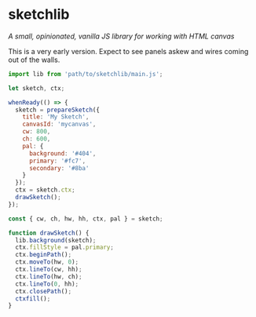 # sketchlib

_A small, opinionated, vanilla JS library for working with HTML canvas_

This is a very early version. Expect to see panels askew and wires coming out of the walls.

```javascript
import lib from 'path/to/sketchlib/main.js';

let sketch, ctx;

whenReady(() => {
  sketch = prepareSketch({
    title: 'My Sketch',
    canvasId: 'mycanvas',
    cw: 800,
    ch: 600,
    pal: {
      background: '#404',
      primary: '#fc7',
      secondary: '#8ba'
    }
  });
  ctx = sketch.ctx;
  drawSketch();
});

const { cw, ch, hw, hh, ctx, pal } = sketch;

function drawSketch() {
  lib.background(sketch);
  ctx.fillStyle = pal.primary;
  ctx.beginPath();
  ctx.moveTo(hw, 0);
  ctx.lineTo(cw, hh);
  ctx.lineTo(hw, ch);
  ctx.lineTo(0, hh);
  ctx.closePath();
  ctxfill();
}

```
